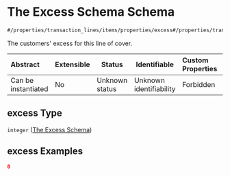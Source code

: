 # The Excess Schema Schema

```txt
#/properties/transaction_lines/items/properties/excess#/properties/transaction_lines/items/properties/excess
```

The customers' excess for this line of cover.


| Abstract            | Extensible | Status         | Identifiable            | Custom Properties | Additional Properties | Access Restrictions | Defined In                                                                                          |
| :------------------ | ---------- | -------------- | ----------------------- | :---------------- | --------------------- | ------------------- | --------------------------------------------------------------------------------------------------- |
| Can be instantiated | No         | Unknown status | Unknown identifiability | Forbidden         | Allowed               | none                | [policy_transaction.schema.json\*](../../out/policy_transaction.schema.json "open original schema") |

## excess Type

`integer` ([The Excess Schema](policy_transaction-properties-the-transaction_lines-schema-transaction-lines-properties-the-excess-schema.md))

## excess Examples

```json
0
```
